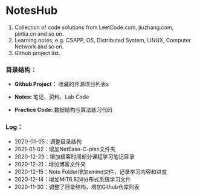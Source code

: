 # NotesHub

1. Collection of code solutions from LeetCode.com, jiuzhang.com, pintia.cn and so on.
2. Learning notes, e.g. CSAPP, OS, Distributed System, LINUX, Computer Network and so on. 
3. Github project list.

###  目录结构：

- **Github Project：** 收藏的开源项目列表s

- **Notes:**  笔记、资料、Lab Code

- **Practice Code:** 数据结构与算法练习代码

### Log：

- 2020-01-05：调整目录结构
- 2021-01-02：增加NetEase-C-plan文件夹
- 2020-12-29：增加极客时间部分课程学习笔记目录
- 2020-12-21：增加博客文件夹
- 2020-12-15：Note Folder增加xmind文件，记录学习内容和进度
- 2020-12-14：增加MIT6.824分布式系统学习文件
- 2020-11-30：调整了目录结构，增加Github仓库列表

